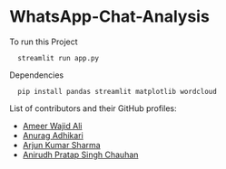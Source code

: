 # WhatsApp-Chat-Analysis

To run this Project
```shell
  streamlit run app.py
```
Dependencies
```shell
  pip install pandas streamlit matplotlib wordcloud
```

List of contributors and their GitHub profiles:

- [Ameer Wajid Ali](https://github.com/ameer-w-ali)
- [Anurag Adhikari](https://github.com/AnuragA03)
- [Arjun Kumar Sharma](https://github.com/arjunkr403)
- [Anirudh Pratap Singh Chauhan](https://github.com/Anirudhchauhan04)